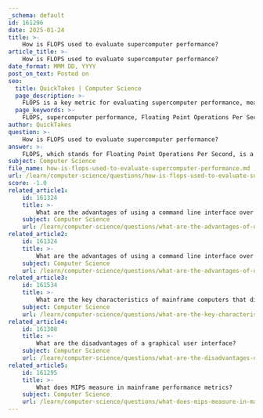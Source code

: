 ```yaml
---
_schema: default
id: 161296
date: 2025-01-24
title: >-
    How is FLOPS used to evaluate supercomputer performance?
article_title: >-
    How is FLOPS used to evaluate supercomputer performance?
date_format: MMM DD, YYYY
post_on_text: Posted on
seo:
  title: QuickTakes | Computer Science
  page_description: >-
    FLOPS is a key metric for evaluating supercomputer performance, measuring floating-point operations per second and providing insights into computational power, parallel processing capabilities, and application suitability.
  page_keywords: >-
    FLOPS, supercomputer performance, Floating Point Operations Per Second, high-performance measurement, parallel processing, benchmarking, scalability, resource management, application suitability, scientific simulations, weather forecasting, cryptography, computational power
author: QuickTakes
question: >-
    How is FLOPS used to evaluate supercomputer performance?
answer: >-
    FLOPS, which stands for Floating Point Operations Per Second, is a critical metric used to evaluate the performance of supercomputers. It quantifies the number of floating-point calculations a supercomputer can perform in one second, making it particularly relevant for tasks that require extensive numerical computations, such as scientific simulations, weather forecasting, and cryptography.\n\n### Importance of FLOPS in Evaluating Supercomputer Performance\n\n1. **High-Performance Measurement**: FLOPS provides a standardized way to measure the computational power of supercomputers. For instance, supercomputers are often rated in terms of MFLOPS (million FLOPS), GFLOPS (billion FLOPS), and TFLOPS (trillion FLOPS). This allows for easy comparison between different systems and architectures.\n\n2. **Parallel Processing Capability**: Supercomputers typically consist of thousands of processors working in parallel. The ability to achieve high FLOPS indicates effective utilization of these processors. The architecture of supercomputers, including the use of Graphics Processing Units (GPUs), enhances their ability to perform many calculations simultaneously, thus increasing their FLOPS rating.\n\n3. **Benchmarking and Performance Evaluation**: FLOPS is often used in conjunction with other performance metrics, such as MIPS (Million Instructions Per Second) and SPEC benchmarks. By analyzing FLOPS alongside these metrics, researchers and organizations can gain insights into the overall performance and efficiency of a supercomputer.\n\n4. **Scalability and Resource Management**: Supercomputers are designed to scale effectively, allowing researchers to increase computational capacity as needed. High FLOPS ratings can indicate a supercomputer's ability to handle larger and more complex simulations, which is crucial in fields like climate modeling and molecular dynamics.\n\n5. **Application Suitability**: Different applications may require different types of computations. FLOPS is particularly relevant for applications that rely heavily on floating-point arithmetic. However, mapping applications effectively to utilize all available FLOPS can be challenging, as it requires careful optimization of algorithms and workloads.\n\nIn summary, FLOPS serves as a vital performance metric for supercomputers, reflecting their computational capabilities and efficiency in handling complex calculations. It plays a significant role in benchmarking, resource management, and determining the suitability of supercomputers for various scientific and engineering applications.
subject: Computer Science
file_name: how-is-flops-used-to-evaluate-supercomputer-performance.md
url: /learn/computer-science/questions/how-is-flops-used-to-evaluate-supercomputer-performance
score: -1.0
related_article1:
    id: 161324
    title: >-
        What are the advantages of using a command line interface over a graphical user interface?
    subject: Computer Science
    url: /learn/computer-science/questions/what-are-the-advantages-of-using-a-command-line-interface-over-a-graphical-user-interface
related_article2:
    id: 161324
    title: >-
        What are the advantages of using a command line interface over a graphical user interface?
    subject: Computer Science
    url: /learn/computer-science/questions/what-are-the-advantages-of-using-a-command-line-interface-over-a-graphical-user-interface
related_article3:
    id: 161534
    title: >-
        What are the key characteristics of mainframe computers that distinguish them from other types of computers?
    subject: Computer Science
    url: /learn/computer-science/questions/what-are-the-key-characteristics-of-mainframe-computers-that-distinguish-them-from-other-types-of-computers
related_article4:
    id: 161308
    title: >-
        What are the disadvantages of a graphical user interface?
    subject: Computer Science
    url: /learn/computer-science/questions/what-are-the-disadvantages-of-a-graphical-user-interface
related_article5:
    id: 161295
    title: >-
        What does MIPS measure in mainframe performance metrics?
    subject: Computer Science
    url: /learn/computer-science/questions/what-does-mips-measure-in-mainframe-performance-metrics
---
```


&nbsp;